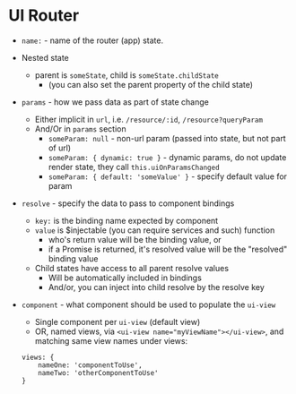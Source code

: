 
# UI Router

* `name:` - name of the router (app) state.
* Nested state
    * parent is `someState`, child is `someState.childState` 
        * (you can also set the parent property of the child state)
* `params` - how we pass data as part of state change
    * Either implicit in `url`, i.e. `/resource/:id`, `/resource?queryParam`
    * And/Or in `params` section
        * `someParam: null` - non-url param (passed into state, but not part of url)
        * `someParam: { dynamic: true }` - dynamic params,
        do not update render state, they call `this.uiOnParamsChanged`
        * `someParam: { default: 'someValue' }` - specify default value for
        param

* `resolve` - specify the data to pass to component bindings
    * `key:` is the binding name expected by component
    * `value` is $injectable (you can require services and such) function
        * who's return value will be the binding value, or
        * if a Promise is returned, it's resolved 
        value will be the "resolved" binding value
    * Child states have access to all parent resolve values
        * Will be automatically included in bindings
        * And/or, you can inject into child resolve by the resolve key

* `component` - what component should be used to populate the `ui-view`
    * Single component per `ui-view` (default view)
    * OR, named views, via `<ui-view name="myViewName"></ui-view>`, and
    matching same view names under views:
    ```
    views: {
        nameOne: 'componentToUse',
        nameTwo: 'otherComponentToUse'
    }
    ```